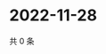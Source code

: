 # 2022-11-28

共 0 条

<!-- BEGIN WEIBO -->
<!-- 最后更新时间 Mon Nov 28 2022 01:12:24 GMT+0800 (China Standard Time) -->

<!-- END WEIBO -->
